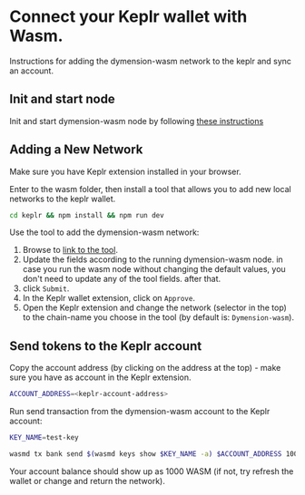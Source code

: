 # Connect your Keplr wallet with Wasm.

Instructions for adding the dymension-wasm network to the keplr and sync an account.

## Init and start node

Init and start dymension-wasm node by following [these instructions](./dymension_wasm_node.md)

## Adding a New Network

Make sure you have Keplr extension installed in your browser.

Enter to the wasm folder, then install a tool that allows you to add new local networks to the keplr wallet.

```sh
cd keplr && npm install && npm run dev
```

Use the tool to add the dymension-wasm network:

1. Browse to [link to the tool](http://localhost:8081/).
2. Update the fields according to the running dymension-wasm node. in case you run the wasm node without changing the
   default values, you don't need to update any of the tool fields. after that.
3. click `Submit`.
4. In the Keplr wallet extension, click on `Approve`.
5. Open the Keplr extension and change the network (selector in the top) to the chain-name you choose in the tool (by
   default is: `Dymension-wasm`).

## Send tokens to the Keplr account

Copy the account address (by clicking on the address at the top) - make sure you have as account in the Keplr extension.

```sh
ACCOUNT_ADDRESS=<keplr-account-address>
```

Run send transaction from the dymension-wasm account to the Keplr account:

```sh
KEY_NAME=test-key 

wasmd tx bank send $(wasmd keys show $KEY_NAME -a) $ACCOUNT_ADDRESS 1000000000uwasm
```

Your account balance should show up as 1000 WASM (if not, try refresh the wallet or change and return the network).


